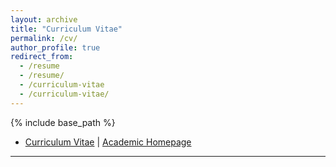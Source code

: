 ```yaml
---
layout: archive
title: "Curriculum Vitae"
permalink: /cv/
author_profile: true
redirect_from:
  - /resume
  - /resume/
  - /curriculum-vitae
  - /curriculum-vitae/
---
```


{% include base_path %}

<script src="https://polyfill.io/v3/polyfill.min.js?features=es6"></script>
<script id="MathJax-script" async src="https://cdn.jsdelivr.net/npm/mathjax@3/es5/tex-mml-chtml.js"></script>
<script>
MathJax = {
  tex: {
    inlineMath: [['$', '$']],
    processEscapes: true
  }
};
</script>

<!-- "*What's past is prologue.*" -- William Shakespeare -->

<!-- {% include base_path %} -->

- [Curriculum Vitae](https://www.yuweiyin.com/files/pdf/CV-Yuwei_Yin.pdf) \| [Academic Homepage](https://www.yuweiyin.com/)

---
